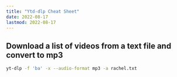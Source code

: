 ```yaml
---
title: "Ytd-dlp Cheat Sheet"
date: 2022-08-17
lastmod: 2022-08-17
---
```


## Download a list of videos from a text file and convert to mp3

```bash
yt-dlp -f 'ba' -x --audio-format mp3 -a rachel.txt
```
